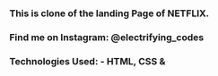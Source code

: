 ### This is clone of the landing Page of NETFLIX.

### Find me on Instagram: @electrifying_codes

### Technologies Used: - HTML, CSS &
